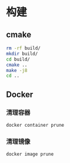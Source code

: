 # 构建

## cmake

```sh
rm -rf build/
mkdir build/
cd build/
cmake ..
make -j8
cd ..
```

## Docker

### 清理容器

```sh
docker container prune
```

### 清理镜像

```sh
docker image prune
```
